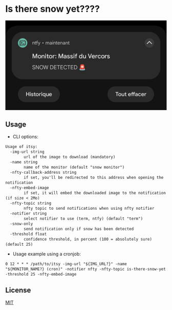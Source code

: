 # Is there snow yet????

![](docs/nfty-notification.png)

## Usage

* CLI options:

```
Usage of itsy:
  -img-url string
        url of the image to download (mandatory)
  -name string
        name of the monitor (default "snow monitor")
  -nfty-callback-address string
        if set, you'll be redirected to this address when opening the notification
  -nfty-embed-image
        if set, it will embed the downloaded image to the notification (if size < 2Mo)
  -nfty-topic string
        nfty topic to send notifications when using nfty notifier
  -notifier string
        select notifier to use (term, ntfy) (default "term")
  -snow-only
        send notification only if snow has been detected
  -threshold float
        confidence threshold, in percent (100 = absolutely sure) (default 25)
```

* Usage example using a cronjob:

```
0 12 * * * /path/to/itsy -img-url "${IMG_URL?}" -name "${MONITOR_NAME?} (cron)" -notifier nfty -nfty-topic is-there-snow-yet  -threshold 25 -nfty-embed-image
```

## License

[MIT](https://choosealicense.com/licenses/mit/)
